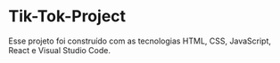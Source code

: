 # Tik-Tok-Project
Esse projeto foi construído com as tecnologias HTML, CSS, JavaScript, React e Visual Studio Code.
